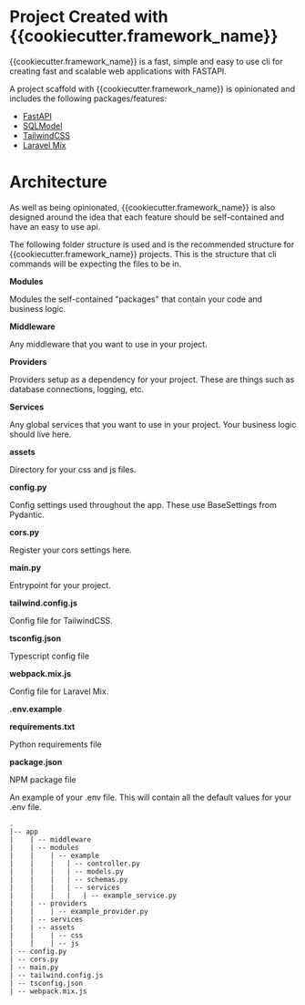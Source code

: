 # Project Created with {{cookiecutter.framework_name}}

{{cookiecutter.framework_name}} is a fast, simple and easy to use cli for creating fast and scalable web applications with FASTAPI.

A project scaffold with {{cookiecutter.framework_name}} is opinionated and includes the following packages/features:
* [FastAPI](https://fastapi.tiangolo.com/) 
* [SQLModel](https://sqlmodel.tiangolo.com/)
* [TailwindCSS](https://tailwindcss.com/)
* [Laravel Mix](https://laravel-mix.com/)

# Architecture

As well as being opinionated, {{cookiecutter.framework_name}} is also designed around the idea that each feature should be self-contained and
have an easy to use api.

The following folder structure is used and is the recommended structure for {{cookiecutter.framework_name}} projects. This is the
structure that cli commands will be expecting the files to be in. 

**Modules**

Modules the self-contained "packages" that contain your code and business logic. 

**Middleware** 

Any middleware that you want to use in your project. 

**Providers**

Providers setup as a dependency for your project. These are things such as database connections, logging, etc. 

**Services**

Any global services that you want to use in your project. Your business logic should live here.

**assets**

Directory for your css and js files. 

**config.py**

Config settings used throughout the app. These use BaseSettings from Pydantic.

**cors.py**

Register your cors settings here.

**main.py**

Entrypoint for your project.

**tailwind.config.js**

Config file for TailwindCSS.

**tsconfig.json**

Typescript config file

**webpack.mix.js**

Config file for Laravel Mix.

**.env.example**

**requirements.txt**

Python requirements file

**package.json**

NPM package file

An example of your .env file. This will contain all the default values for your .env file.



```
.
|-- app
|    | -- middleware
|    | -- modules
|    |    | -- example
|    |    |   | -- controller.py
|    |    |   | -- models.py
|    |    |   | -- schemas.py
|    |    |   | -- services
|    |    |   |   | -- example_service.py
|    | -- providers
|    |    | -- example_provider.py
|    | -- services
|    | -- assets
|    |    | -- css
|    |    | -- js
| -- config.py
| -- cors.py
| -- main.py
| -- tailwind.config.js
| -- tsconfig.json 
| -- webpack.mix.js 
```